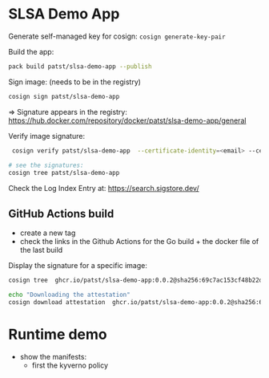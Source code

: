 # SLSA Demo App

Generate self-managed key for cosign: `cosign generate-key-pair`

Build the app:
```bash
pack build patst/slsa-demo-app --publish
```


Sign image: (needs to be in the registry)
```bash
cosign sign patst/slsa-demo-app 
```

=> Signature appears in the registry: https://hub.docker.com/repository/docker/patst/slsa-demo-app/general

Verify image signature:
```bash
 cosign verify patst/slsa-demo-app  --certificate-identity=<email> --certificate-oidc-issuer=https://github.com/login/oauth
 
# see the signatures:
cosign tree patst/slsa-demo-app
```
Check the Log Index Entry at: https://search.sigstore.dev/


## GitHub Actions build

- create a new tag
- check the links in the Github Actions for the Go build + the docker file of the last build

Display the signature for a specific image:
```bash
cosign tree  ghcr.io/patst/slsa-demo-app:0.0.2@sha256:69c7ac153cf48b22d7545d1a3368e2f39e0b7b000a85fb8f2b433838571e11ae  

echo "Downloading the attestation"
cosign download attestation  ghcr.io/patst/slsa-demo-app:0.0.2@sha256:69c7ac153cf48b22d7545d1a3368e2f39e0b7b000a85fb8f2b433838571e11ae | jq -r '.payload' | base64 -d | jq
```


# Runtime demo

* show the manifests:
  * first the kyverno policy



